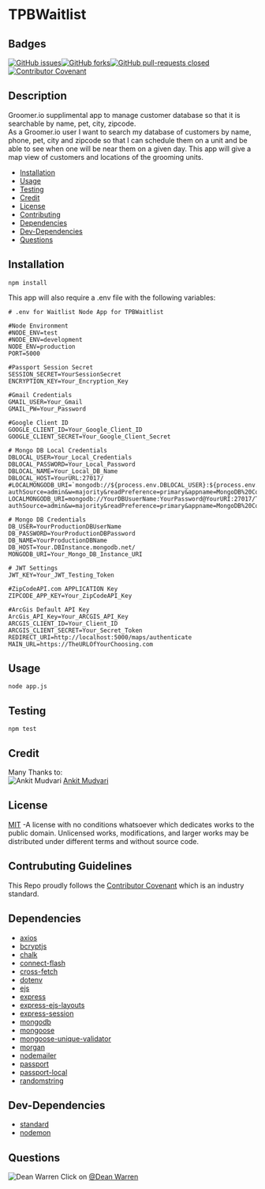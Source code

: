 # TPBWaitlist 
 ## Badges  
[![GitHub issues](https://img.shields.io/github/issues/deawar/TPBWaitlist?style=plastic)](undefined/network)[![GitHub forks](https://img.shields.io/github/forks/deawar/TPBWaitlist?style=plastic)](undefined/network)[![GitHub pull-requests closed](https://img.shields.io/github/issues-pr-closed/deawar/TPBWaitlist?style=plastic)](undefined/pull/)[![Contributor Covenant](https://img.shields.io/badge/Contributor%20Covenant-v2.0%20adopted-ff69b4.svg?style=plastic)](code_of_conduct.md) 
## Description  
  Groomer.io supplimental app to manage customer database so that it is searchable by name, pet, city, zipcode.  
  As a Groomer.io user I want to search my database of customers by name, phone, pet, city and zipcode so that 
  I can schedule them on a unit and be able to see when one will be near them on a given day. This app will give a map view of customers
  and locations of the grooming units.
* [Installation](#installation)  
* [Usage](#usage)  
* [Testing](#testing)  
* [Credit](#credit)  
* [License](#license)  
* [Contributing](#contributing)  
* [Dependencies](#dependencies)  
* [Dev-Dependencies](#dev-dependencies)  
* [Questions](#questions) 
  
## Installation  
``` 
npm install 
``` 
This app will also require a .env file with the following variables:
```
# .env for Waitlist Node App for TPBWaitlist

#Node Environment
#NODE_ENV=test
#NODE_ENV=development
NODE_ENV=production
PORT=5000

#Passport Session Secret
SESSION_SECRET=YourSessionSecret
ENCRYPTION_KEY=Your_Encryption_Key

#Gmail Credentials
GMAIL_USER=Your_Gmail
GMAIL_PW=Your_Password

#Google Client ID
GOOGLE_CLIENT_ID=Your_Google_Client_ID
GOOGLE_CLIENT_SECRET=Your_Google_Client_Secret

# Mongo DB Local Credentials
DBLOCAL_USER=Your_Local_Credentials
DBLOCAL_PASSWORD=Your_Local_Password
DBLOCAL_NAME=Your_Local_DB_Name
DBLOCAL_HOST=YourURL:27017/
#LOCALMONGODB_URI=`mongodb://${process.env.DBLOCAL_USER}:${process.env.DBLOCAL_PASSWORD}@${process.env.DBLOCAL_HOST}${process.env.DBLOCAL_NAME}?authSource=admin&w=majority&readPreference=primary&appname=MongoDB%20Compass&retryWrites=true&ssl=false`
LOCALMONGODB_URI=mongodb://YourDBUsuerName:YourPassword@YourURI:27017/TPBWaitlist?authSource=admin&w=majority&readPreference=primary&appname=MongoDB%20Compass&retryWrites=true&ssl=false

# Mongo DB Credentials
DB_USER=YourProductionDBUserName
DB_PASSWORD=YourProductionDBPassword
DB_NAME=YourProductionDBName
DB_HOST=Your.DBInstance.mongodb.net/
MONGODB_URI=Your_Mongo_DB_Instance_URI

# JWT Settings
JWT_KEY=Your_JWT_Testing_Token

#ZipCodeAPI.com APPLICATION Key
ZIPCODE_APP_KEY=Your_ZipCodeAPI_Key

#ArcGis Default API Key
ArcGis_API_Key=Your_ARCGIS_API_Key
ARCGIS_CLIENT_ID=Your_Client_ID
ARCGIS_CLIENT_SECRET=Your_Secret_Token
REDIRECT_URI=http://localhost:5000/maps/authenticate
MAIN_URL=https://TheURLOfYourChoosing.com
```
## Usage  
``` 
node app.js 
``` 
## Testing  
``` 
npm test 
``` 
## Credit 
Many Thanks to:  
![Ankit Mudvari](https://avatars.githubusercontent.com/u/59261007?v=4&s=48)    [Ankit Mudvari](https://github.com/ankmud01)  
## License  
[MIT](https://github.com/deawar/TPBWaitlist/blob/master/LICENSE) -A license with no conditions whatsoever which dedicates works to the public domain. Unlicensed works, modifications, and larger works may be distributed under different terms and without source code.
  
## Contrubuting Guidelines 
 This Repo proudly follows the [Contributor Covenant](https://www.contributor-covenant.org/) which is an industry standard. 
 
## Dependencies  
* [axios](https://www.npmjs.com/package/axios)
* [bcryptjs](https://www.npmjs.com/package/bcryptjs)
* [chalk](https://www.npmjs.com/package/chalk)
* [connect-flash](https://www.npmjs.com/package/connect-flash)
* [cross-fetch](https://www.npmjs.com/package/cross-fetch)
* [dotenv](https://www.npmjs.com/package/dotenv)  
* [ejs](https://www.npmjs.com/package/ejs)  
* [express](https://www.npmjs.com/package/express)  
* [express-ejs-layouts](https://www.npmjs.com/package/express-ejs-layouts)  
* [express-session](https://www.npmjs.com/package/express-session)  
* [mongodb](https://www.npmjs.com/package/mongodb)  
* [mongoose](https://www.npmjs.com/package/mongoose)  
* [mongoose-unique-validator](https://www.npmjs.com/package/mongoose-unique-validator)  
* [morgan](https://www.npmjs.com/package/morgan)  
* [nodemailer](https://www.npmjs.com/package/nodemailer)  
* [passport](https://www.npmjs.com/package/passport)  
* [passport-local](https://www.npmjs.com/package/passport-local)  
* [randomstring](https://www.npmjs.com/package/randomstring)  
## Dev-Dependencies  
* [standard](https://www.npmjs.com/package/standard)  
* [nodemon](https://www.npmjs.com/package/nodemon)  
## Questions 
![Dean Warren](https://avatars.githubusercontent.com/u/15312495?v=4&s=48)   Click on [@Dean Warren](https://github.com/deawar)  
